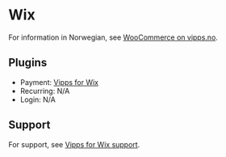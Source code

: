 <!-- START_METADATA
---
title: Wix
sidebar_label: Overview
hide_table_of_contents: true
pagination_next: null
pagination_prev: null
---
END_METADATA -->

# Wix

For information in Norwegian, see [WooCommerce on vipps.no](https://vipps.no/produkter-og-tjenester/bedrift/ta-betalt-paa-nett/ta-betalt-paa-nett/Wix/).


## Plugins

* Payment: [Vipps for Wix](https://github.com/vippsas/vipps-wix)
* Recurring: N/A
* Login: N/A

## Support

For support, see [Vipps for Wix support](https://crude.no/vipps-wix-support/).
